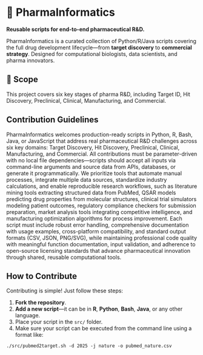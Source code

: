 # 💊 PharmaInformatics

**Reusable scripts for end-to-end pharmaceutical R&D.**

PharmaInformatics is a curated collection of Python/R/Java scripts covering the full drug development lifecycle—from **target discovery** to **commercial strategy**. Designed for computational biologists, data scientists, and pharma innovators.

## 🧪 Scope

This project covers six key stages of pharma R&D, including Target ID, Hit Discovery, Preclinical, Clinical, Manufacturing, and Commercial.

## Contribution Guidelines

PharmaInformatics welcomes production-ready scripts in Python, R, Bash, Java, or JavaScript that address real pharmaceutical R&D challenges across six key domains: Target Discovery, Hit Discovery, Preclinical, Clinical, Manufacturing, and Commercial. All contributions must be parameter-driven with no local file dependencies—scripts should accept all inputs via command-line arguments and source data from APIs, databases, or generate it programmatically. We prioritize tools that automate manual processes, integrate multiple data sources, standardize industry calculations, and enable reproducible research workflows, such as literature mining tools extracting structured data from PubMed, QSAR models predicting drug properties from molecular structures, clinical trial simulators modeling patient outcomes, regulatory compliance checkers for submission preparation, market analysis tools integrating competitive intelligence, and manufacturing optimization algorithms for process improvement. Each script must include robust error handling, comprehensive documentation with usage examples, cross-platform compatibility, and standard output formats (CSV, JSON, PNG/SVG), while maintaining professional code quality with meaningful function documentation, input validation, and adherence to open-source licensing standards that advance pharmaceutical innovation through shared, reusable computational tools.

## How to Contribute

Contributing is simple! Just follow these steps:

1. **Fork the repository**.
2. **Add a new script**—it can be in **R**, **Python**, **Bash**, **Java**, or any other language.
3. Place your script in the `src/` folder.
4. Make sure your script can be executed from the command line using a format like:

```
./src/pubmed2target.sh -d 2025 -j nature -o pubmed_nature.csv
```
